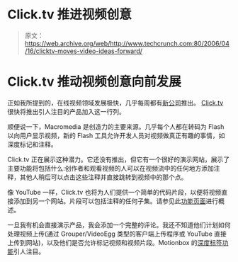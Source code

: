 # Click.tv 推进视频创意 

> 原文：<https://web.archive.org/web/http://www.techcrunch.com:80/2006/04/16/clicktv-moves-video-ideas-forward/>

# Click.tv 推动视频创意向前发展

 [](https://web.archive.org/web/20221129044200/http://www.click.tv/) 正如我所提到的，在线视频领域发展极快，几乎每周都有[新公司](https://web.archive.org/web/20221129044200/http://www.beta.techcrunch.com/2006/04/02/motionbox-best-online-video-sharing-so-far/)推出。 [Click.tv](https://web.archive.org/web/20221129044200/http://www.click.tv/) 很快将推出引人注目的产品加入这一行列。

顺便说一下，Macromedia 是创造力的主要来源。几乎每个人都在转码为 Flash 以向用户显示视频，新的 Flash 工具允许开发人员对视频做真正有趣的事情，如深度标记和注释。

Click.tv 正在展示这种潜力。它还没有推出，但它有一个很好的演示网站，展示了主要功能将包括什么:创作者和观看视频的人可以在视频流中的任何地方添加注释，其他人稍后可以点击这些注释并直接跳转到视频中的那个点。

像 YouTube 一样，Click.tv 也将为人们提供一个简单的代码片段，以便将视频直接添加到另一个网站。片段可以包括注释的任何子集。请参见此[功能页面](https://web.archive.org/web/20221129044200/http://click.tv/features.php)进行概述。

一旦我有机会直接演示产品，我会添加一个完整的评论。我还不知道他们计划如何处理视频上传(通过 Grouper/VideoEgg 类型的客户端上传程序或 YouTube 直接上传到网站)，以及他们是否允许标记视频和视频片段。Motionbox 的[深度标签功能](https://web.archive.org/web/20221129044200/http://www.beta.techcrunch.com/2006/04/02/motionbox-best-online-video-sharing-so-far/)引人注目。